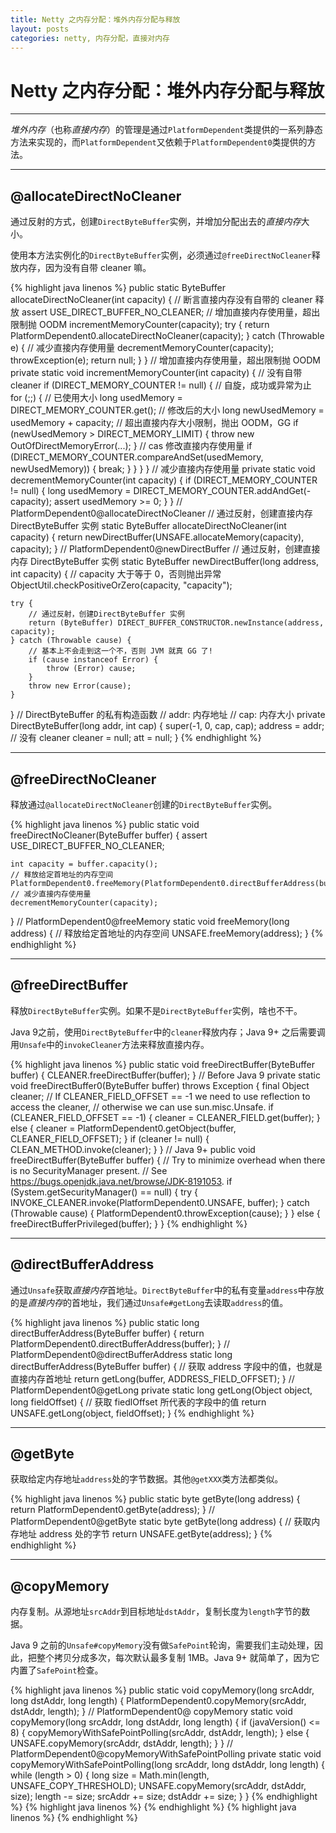 ```yaml
---
title: Netty 之内存分配：堆外内存分配与释放
layout: posts
categories: netty, 内存分配，直接对内存
---
```


# Netty 之内存分配：堆外内存分配与释放

------

*堆外内存*（也称*直接内存*）的管理是通过`PlatformDependent`类提供的一系列静态方法来实现的，而`PlatformDependent`又依赖于`PlatformDependent0`类提供的方法。

------

## @allocateDirectNoCleaner

通过反射的方式，创建`DirectByteBuffer`实例，并增加分配出去的*直接内存*大小。

使用本方法实例化的`DirectByteBuffer`实例，必须通过`@freeDirectNoCleaner`释放内存，因为没有自带 cleaner 嘛。

{% highlight java linenos %}
public static ByteBuffer allocateDirectNoCleaner(int capacity) {
    // 断言直接内存没有自带的 cleaner 释放
    assert USE_DIRECT_BUFFER_NO_CLEANER;
    // 增加直接内存使用量，超出限制抛 OODM
    incrementMemoryCounter(capacity);
    try {
        return PlatformDependent0.allocateDirectNoCleaner(capacity);
    } catch (Throwable e) {
        // 减少直接内存使用量
        decrementMemoryCounter(capacity);
        throwException(e);
        return null;
    }
}
// 增加直接内存使用量，超出限制抛 OODM
private static void incrementMemoryCounter(int capacity) {
    // 没有自带 cleaner
    if (DIRECT_MEMORY_COUNTER != null) {
        // 自旋，成功或异常为止
        for (;;) {
            // 已使用大小
            long usedMemory = DIRECT_MEMORY_COUNTER.get();
            // 修改后的大小
            long newUsedMemory = usedMemory + capacity;
            // 超出直接内存大小限制，抛出 OODM，GG
            if (newUsedMemory > DIRECT_MEMORY_LIMIT) {
                throw new OutOfDirectMemoryError(...);
            }
            // cas 修改直接内存使用量
            if (DIRECT_MEMORY_COUNTER.compareAndSet(usedMemory, newUsedMemory)) {
                break;
            }
        }
    }
}
// 减少直接内存使用量
private static void decrementMemoryCounter(int capacity) {
    if (DIRECT_MEMORY_COUNTER != null) {
        long usedMemory = DIRECT_MEMORY_COUNTER.addAndGet(-capacity);
        assert usedMemory >= 0;
    }
}
// PlatformDependent0@allocateDirectNoCleaner
// 通过反射，创建直接内存 DirectByteBuffer 实例
static ByteBuffer allocateDirectNoCleaner(int capacity) {
    return newDirectBuffer(UNSAFE.allocateMemory(capacity), capacity);
}
// PlatformDependent0@newDirectBuffer
// 通过反射，创建直接内存 DirectByteBuffer 实例
static ByteBuffer newDirectBuffer(long address, int capacity) {
    // capacity 大于等于 0，否则抛出异常
    ObjectUtil.checkPositiveOrZero(capacity, "capacity");

    try {
        // 通过反射，创建DirectByteBuffer 实例
        return (ByteBuffer) DIRECT_BUFFER_CONSTRUCTOR.newInstance(address, capacity);
    } catch (Throwable cause) {
        // 基本上不会走到这一个不，否则 JVM 就真 GG 了!
        if (cause instanceof Error) {
            throw (Error) cause;
        }
        throw new Error(cause);
    }
}
// DirectByteBuffer 的私有构造函数
// addr: 内存地址
// cap: 内存大小
private DirectByteBuffer(long addr, int cap) {
    super(-1, 0, cap, cap);
    address = addr;
    // 没有 cleaner
    cleaner = null;
    att = null;
}
{% endhighlight %}

------

## @freeDirectNoCleaner

释放通过`@allocateDirectNoCleaner`创建的`DirectByteBuffer`实例。

{% highlight java linenos %}
public static void freeDirectNoCleaner(ByteBuffer buffer) {
    assert USE_DIRECT_BUFFER_NO_CLEANER;

    int capacity = buffer.capacity();
    // 释放给定首地址的内存空间
    PlatformDependent0.freeMemory(PlatformDependent0.directBufferAddress(buffer));
    // 减少直接内存使用量
    decrementMemoryCounter(capacity);
}
// PlatformDependent0@freeMemory
static void freeMemory(long address) {
    // 释放给定首地址的内存空间
    UNSAFE.freeMemory(address);
}
{% endhighlight %}

------

## @freeDirectBuffer

 释放`DirectByteBuffer`实例。如果不是`DirectByteBuffer`实例，啥也不干。

 Java 9之前，使用`DirectByteBuffer`中的`cleaner`释放内存；Java 9+ 之后需要调用`Unsafe`中的`invokeCleaner`方法来释放直接内存。

{% highlight java linenos %}
public static void freeDirectBuffer(ByteBuffer buffer) {
    CLEANER.freeDirectBuffer(buffer);
}
// Before Java 9
private static void freeDirectBuffer0(ByteBuffer buffer) throws Exception {
    final Object cleaner;
    // If CLEANER_FIELD_OFFSET == -1 we need to use reflection to access the cleaner, 
    // otherwise we can use sun.misc.Unsafe.
    if (CLEANER_FIELD_OFFSET == -1) {
        cleaner = CLEANER_FIELD.get(buffer);
    } else {
        cleaner = PlatformDependent0.getObject(buffer, CLEANER_FIELD_OFFSET);
    }
    if (cleaner != null) {
        CLEAN_METHOD.invoke(cleaner);
    }
}
// Java 9+
public void freeDirectBuffer(ByteBuffer buffer) {
    // Try to minimize overhead when there is no SecurityManager present.
    // See https://bugs.openjdk.java.net/browse/JDK-8191053.
    if (System.getSecurityManager() == null) {
        try {
            INVOKE_CLEANER.invoke(PlatformDependent0.UNSAFE, buffer);
        } catch (Throwable cause) {
            PlatformDependent0.throwException(cause);
        }
    } else {
        freeDirectBufferPrivileged(buffer);
    }
}
{% endhighlight %}

------

## @directBufferAddress

通过`Unsafe`获取*直接内存*首地址。`DirectByteBuffer`中的私有变量`address`中存放的是*直接内存*的首地址，我们通过`Unsafe#getLong`去读取`address`的值。

{% highlight java linenos %}
public static long directBufferAddress(ByteBuffer buffer) {
    return PlatformDependent0.directBufferAddress(buffer);
}
// PlatformDependent0@directBufferAddress
static long directBufferAddress(ByteBuffer buffer) {
    // 获取 address 字段中的值，也就是直接内存首地址
    return getLong(buffer, ADDRESS_FIELD_OFFSET);
}
// PlatformDependent0@getLong
private static long getLong(Object object, long fieldOffset) {
    // 获取 fiedlOffset 所代表的字段中的值
    return UNSAFE.getLong(object, fieldOffset);
}
{% endhighlight %}

------ 

## @getByte

获取给定内存地址`address`处的字节数据。其他`@getXXX`类方法都类似。

{% highlight java linenos %}
public static byte getByte(long address) {
    return PlatformDependent0.getByte(address);
}
// PlatformDependent0@getByte
static byte getByte(long address) {
    // 获取内存地址 address 处的字节
    return UNSAFE.getByte(address);
}
{% endhighlight %}

------ 

## @copyMemory

内存复制。从源地址`srcAddr`到目标地址`dstAddr`，复制长度为`length`字节的数据。

Java 9 之前的`Unsafe#copyMemory`没有做`SafePoint`轮询，需要我们主动处理，因此，把整个拷贝分成多次，每次默认最多复制 1MB。Java 9+ 就简单了，因为它内置了`SafePoint`检查。

{% highlight java linenos %}
public static void copyMemory(long srcAddr, long dstAddr, long length) {
    PlatformDependent0.copyMemory(srcAddr, dstAddr, length);
}
// PlatformDependent0@ copyMemory
static void copyMemory(long srcAddr, long dstAddr, long length) {
    if (javaVersion() <= 8) {
        copyMemoryWithSafePointPolling(srcAddr, dstAddr, length);
    } else {
        UNSAFE.copyMemory(srcAddr, dstAddr, length);
    }
}
// PlatformDependent0@copyMemoryWithSafePointPolling
private static 
void copyMemoryWithSafePointPolling(long srcAddr, long dstAddr, long length) {
    while (length > 0) {
        long size = Math.min(length, UNSAFE_COPY_THRESHOLD);
        UNSAFE.copyMemory(srcAddr, dstAddr, size);
        length -= size;
        srcAddr += size;
        dstAddr += size;
    }
}
{% endhighlight %}
{% highlight java linenos %}
{% endhighlight %}
{% highlight java linenos %}
{% endhighlight %}

